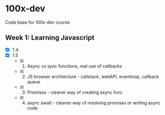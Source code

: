 # 100x-dev
Code base for 100x-dev course 

## Week 1: Learning Javascript
- [x] 1.4  
- [x] 1.5 
  - [x] 1. Async vs sync functions, real use of callbacks
  - [x] 2. JS browser architecture - callstack, webAPI, eventloop, callback queue
  - [x] 3. Promises - cleaner way of creating async func
  - [x] 4. async await - cleaner way of resolving promises or writing async code